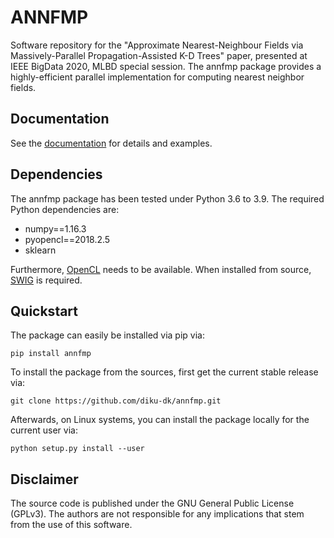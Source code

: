 # ANNFMP

Software repository for the "Approximate Nearest-Neighbour Fields via Massively-Parallel Propagation-Assisted K-D Trees" paper, presented at IEEE BigData 2020, MLBD special session.
The annfmp package provides a highly-efficient parallel implementation for computing nearest neighbor fields.

## Documentation

See the [documentation](http://annfmp.readthedocs.org) for details and examples.

## Dependencies

The annfmp package has been tested under Python 3.6 to 3.9. The required Python dependencies are:

- numpy==1.16.3
- pyopencl==2018.2.5
- sklearn

Furthermore, [OpenCL](https://www.khronos.org/opencl) needs to be available.
When installed from source, [SWIG](http://www.swig.org/) is required.

## Quickstart

The package can easily be installed via pip via:

  `pip install annfmp`

To install the package from the sources, first get the current stable release via:

  `git clone https://github.com/diku-dk/annfmp.git`

Afterwards, on Linux systems, you can install the package locally for the current user via:

  `python setup.py install --user`

## Disclaimer

The source code is published under the GNU General Public License (GPLv3). The authors are not responsible for any implications that stem from the use of this software.
